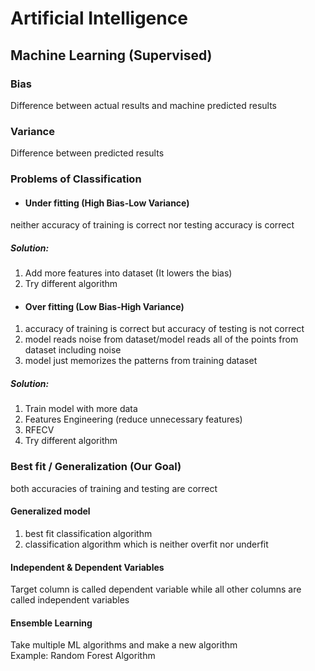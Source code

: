 # Artificial Intelligence
## Machine Learning (Supervised)
### Bias
Difference between actual results and machine predicted results

### Variance
Difference between predicted results

### Problems of Classification
* #### Under fitting (High Bias-Low Variance)
neither accuracy of training is correct nor testing accuracy is correct
<br /> 
##### Solution:
1. Add more features into dataset (It lowers the bias)
2. Try different algorithm

* #### Over fitting (Low Bias-High Variance)
1. accuracy of training is correct but accuracy of testing is not correct
2. model reads noise from dataset/model reads all of the points from dataset including noise
3. model just memorizes the patterns from training dataset
##### Solution:
1. Train model with more data
2. Features Engineering (reduce unnecessary features)
3. RFECV
4. Try different algorithm

### Best fit / Generalization (Our Goal)
both accuracies of training and testing are correct
#### Generalized model
 1. best fit classification algorithm
 2. classification algorithm which is neither overfit nor underfit 
 
 #### Independent & Dependent Variables
 Target column is called dependent variable while all other columns are called
 independent variables
 
 #### Ensemble Learning
 Take multiple ML algorithms and make a new algorithm <br>
 Example: Random Forest Algorithm
 
